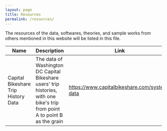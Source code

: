 ```yaml
---
layout: page
title: Resources
permalink: /resources/
---
```


The resources of the data, softwares, theories, and sample works from others mentioned in this website will be listed in this file.

| Name      | Description      | Link           |
|-----------|------------------|----------------|
| Capital Bikeshare Trip History Data   | The data of Washington DC Capital Bikeshare users' trip histories, with one bike's trip from point A to point B as the grain       | https://www.capitalbikeshare.com/system-data |
